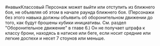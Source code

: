 #навыкКлассовый 
Персонаж может выйти или отступить из ближнего боя, не объявляя об этом в начале раунда ближнего боя. (Персонажи без этого навыка должны объявить об оборонительном движении до того, как будут брошены кубики инициативы. См. раздел "Оборонительное движение" в главе 6.) Он не получает штрафа к классу брони, находясь в натиске или беге, если носит средние или легкие доспехи и несет 7 стоунов или меньше.
